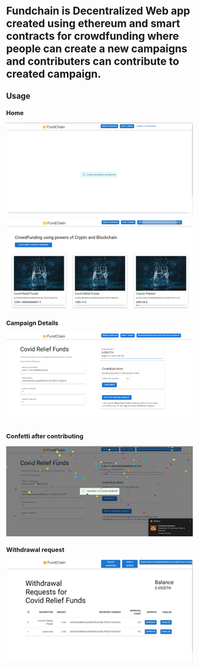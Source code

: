 
# Fundchain is Decentralized Web app created using ethereum and smart contracts for crowdfunding where people can create a new campaigns and contributers can contribute to created campaign.

## Usage

### Home 

![](images/connect_metamask.png)

![](images/Home.png)


### Campaign Details

![](images/Campaigndetails.png)

### Confetti after contributing

![](images/Confetti.png)

### Withdrawal request

![](images/WithdrawalRequest.jpeg)


